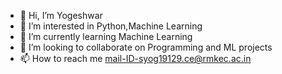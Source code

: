- 👋 Hi, I’m Yogeshwar
- 👀 I’m interested in Python,Machine Learning
- 🌱 I’m currently learning Machine Learning
- 💞️ I’m looking to collaborate on Programming and ML projects
- 📫 How to reach me mail-ID-syog19129.ce@rmkec.ac.in

<!---
SYogeshwar/SYogeshwar is a ✨ special ✨ repository because its `README.md` (this file) appears on your GitHub profile.
You can click the Preview link to take a look at your changes.
--->
